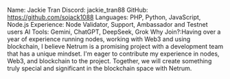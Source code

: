 Name: Jackie Tran
Discord: jackie_tran88
GitHub: https://github.com/sojack1088
Languages: PHP, Python, JavaScript, Node.js
Experience: Node Validator, Support, Ambassador and Testnet users
AI Tools: Gemini, ChatGPT, DeepSeek, Grok
Why Join?:Having over a year of experience running nodes, working with Web3 and using blockchain, I believe Netrum is a promising project with a development team that has a unique mindset. I'm eager to contribute my experience in nodes, Web3, and blockchain to the project. Together, we will create something truly special and significant in the blockchain space with Netrum.
